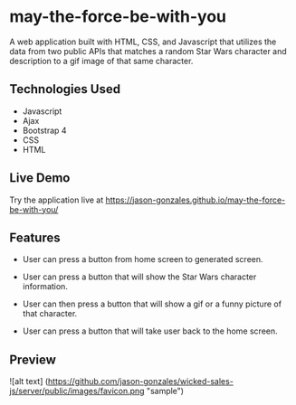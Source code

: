 # may-the-force-be-with-you
A web application built with HTML, CSS, and Javascript that utilizes the data from two public APIs that matches a random Star Wars character and description to a gif image of that same character.

## Technologies Used
- Javascript
- Ajax
- Bootstrap 4
- CSS
- HTML

## Live Demo
Try the application live at https://jason-gonzales.github.io/may-the-force-be-with-you/
## Features

- User can press a button from home screen to generated screen.

- User can press a button that will show the Star Wars character information.

- User can then press a button that will show a gif or a funny picture of that character.

- User can press a button that will take user back to the home screen.

## Preview
![alt text] (https://github.com/jason-gonzales/wicked-sales-js/server/public/images/favicon.png "sample")
